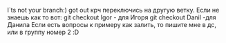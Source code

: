 I`ts not your branch:)
got out 
крч переключись на другую ветку. 
Если не знаешь как то вот:
git checkout Igor - для  Игоря
git checkout Danil -для Данила
Если есть вопросы к примеру как залить, то пишите мне в дс, или в группу номер 2 :D